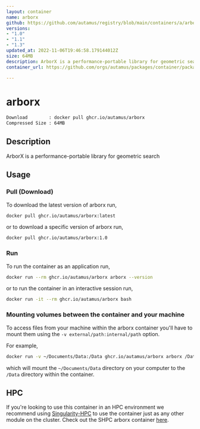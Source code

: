 ```yaml
---
layout: container
name: arborx
github: https://github.com/autamus/registry/blob/main/containers/a/arborx/spack.yaml
versions:
- "1.0"
- "1.1"
- "1.3"
updated_at: 2022-11-06T19:46:58.179144012Z
size: 64MB
description: ArborX is a performance-portable library for geometric search
container_url: https://github.com/orgs/autamus/packages/container/package/arborx

---
```

# arborx
```bash 
Download        : docker pull ghcr.io/autamus/arborx
Compressed Size : 64MB
```

## Description
ArborX is a performance-portable library for geometric search

## Usage
### Pull (Download)
To download the latest version of arborx run,

```bash
docker pull ghcr.io/autamus/arborx:latest
```

or to download a specific version of arborx run,

```bash
docker pull ghcr.io/autamus/arborx:1.0
```
### Run
To run the container as an application run,
```bash
docker run --rm ghcr.io/autamus/arborx arborx --version
```

or to run the container in an interactive session run,
```bash
docker run -it --rm ghcr.io/autamus/arborx bash
```

### Mounting volumes between the container and your machine
To access files from your machine within the arborx container you'll have to mount them using the `-v external/path:internal/path` option.

For example,
```bash
docker run -v ~/Documents/Data:/Data ghcr.io/autamus/arborx arborx /Data/myData.csv
```
which will mount the `~/Documents/Data` directory on your computer to the `/Data` directory within the container.

## HPC
If you're looking to use this container in an HPC environment we recommend using [Singularity-HPC](https://singularity-hpc.readthedocs.io) to use the container just as any other module on the cluster. Check out the SHPC arborx container [here](https://singularityhub.github.io/singularity-hpc/r/ghcr.io-autamus-arborx/).